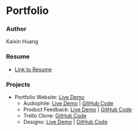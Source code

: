 # Portfolio

### Author

Kaixin Huang

### Resume

- [Link to Resume](https://github.com/kaixin1528/portfolio_website/blob/main/resume.pdf)

### Projects

- Portfolio Website: [Live Demo](https://kaixin-portfolio.netlify.app)
  - Audiophile: [Live Demo](https://kaixin-audiophile.netlify.app) | [GitHub Code](https://github.com/kaixin1528/audiophile-e-commerce)
  - Product Feedback: [Live Demo](https://kaixin-product-feedback.netlify.app) | [GitHub Code](https://github.com/kaixin1528/product-feedback)
  - Trello Clone: [GitHub Code](https://github.com/kaixin1528/trello-clone)
  - Designo: [Live Demo](https://kaixin-designo.netlify.app) | [GitHub Code](https://github.com/kaixin1528/designo)
